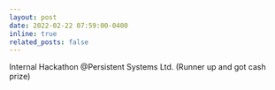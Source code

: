 ```yaml
---
layout: post
date: 2022-02-22 07:59:00-0400
inline: true
related_posts: false
---
```


Internal Hackathon @Persistent Systems Ltd. (Runner up and got cash prize)

<!-- :sparkles: :smile: -->
